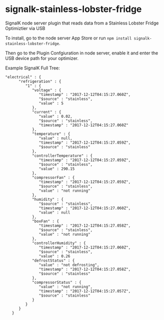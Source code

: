 # signalk-stainless-lobster-fridge
SignalK node server plugin that reads data from a Stainless Lobster Fridge Optimiztier via USB

To install, go to the node server App Store or run `npm install signalk-stainless-lobster-fridge`.

Then go to the Plugin Confgiuration in node server, enable it and enter the USB device path for your optimizer.

Example SignalK Full Tree:

```
"electrical" : {
      "refrigeration" : {
         "1" : {
            "voltage" : {
               "timestamp" : "2017-12-12T04:15:27.060Z",
               "$source" : "stainless",
               "value" : 5
            },
            "current" : {
               "value" : 0.02,
               "$source" : "stainless",
               "timestamp" : "2017-12-12T04:15:27.060Z"
            },
            "temperature" : {
               "value" : null,
               "timestamp" : "2017-12-12T04:15:27.059Z",
               "$source" : "stainless"
            },
            "controllerTemperature" : {
               "timestamp" : "2017-12-12T04:15:27.059Z",
               "$source" : "stainless",
               "value" : 290.15
            },
            "compressorFan" : {
               "timestamp" : "2017-12-12T04:15:27.059Z",
               "$source" : "stainless",
               "value" : "not running"
            },
            "humidity" : {
               "$source" : "stainless",
               "timestamp" : "2017-12-12T04:15:27.060Z",
               "value" : null
            },
            "boxFan" : {
               "timestamp" : "2017-12-12T04:15:27.058Z",
               "$source" : "stainless",
               "value" : "not running"
            },
            "controllerHumidity" : {
               "timestamp" : "2017-12-12T04:15:27.060Z",
               "$source" : "stainless",
               "value" : 0.26
            "defrostStatus" : {
               "value" : "not defrosting",
               "timestamp" : "2017-12-12T04:15:27.058Z",
               "$source" : "stainless"
            },
            "compressorStatus" : {
               "value" : "not running",
               "timestamp" : "2017-12-12T04:15:27.057Z",
               "$source" : "stainless"
            }
         }
      }
   }
```
